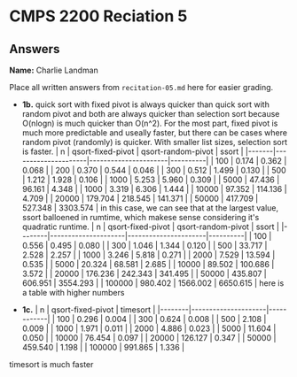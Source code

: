 # CMPS 2200 Reciation 5
## Answers

**Name:** Charlie Landman


Place all written answers from `recitation-05.md` here for easier grading.







- **1b.**
quick sort with fixed pivot is always quicker than quick sort with random pivot and both are always quicker than selection sort because O(nlogn) is much quicker than O(n^2). For the most part, fixed pivot is much more predictable and useally faster, but there can be cases where random pivot (randomly) is quicker. With smaller list sizes, selection sort is faster.
|     n |   qsort-fixed-pivot |   qsort-random-pivot |    ssort |
|-------|---------------------|----------------------|----------|
|   100 |               0.174 |                0.362 |    0.068 |
|   200 |               0.370 |                0.544 |    0.046 |
|   300 |               0.512 |                1.499 |    0.130 |
|   500 |               1.212 |                1.928 |    0.106 |
|  1000 |               5.253 |                5.960 |    0.309 |
|  5000 |              47.436 |               96.161 |    4.348 |
|  1000 |               3.319 |                6.306 |    1.444 |
| 10000 |              97.352 |              114.136 |    4.709 |
| 20000 |             179.704 |              218.545 |  141.371 |
| 50000 |             417.709 |              527.348 | 3303.574 |
in this case, we can see that at the largest value, ssort balloened in rumtime, which makese sense considering it's quadratic runtime.
|      n |   qsort-fixed-pivot |   qsort-random-pivot |    ssort |
|--------|---------------------|----------------------|----------|
|    100 |               0.556 |                0.495 |    0.080 |
|    300 |               1.046 |                1.344 |    0.120 |
|    500 |              33.717 |                2.528 |    2.257 |
|   1000 |               3.246 |                5.818 |    0.271 |
|   2000 |               7.529 |               13.594 |    0.535 |
|   5000 |              20.324 |               68.581 |    2.685 |
|  10000 |              89.502 |              100.686 |    3.572 |
|  20000 |             176.236 |              242.343 |  341.495 |
|  50000 |             435.807 |              606.951 | 3554.293 |
| 100000 |             980.402 |             1566.002 | 6650.615 |
here is a table with higher numbers



- **1c.**
|      n |   qsort-fixed-pivot |   timesort |
|--------|---------------------|------------|
|    100 |               0.296 |      0.004 |
|    300 |               0.624 |      0.008 |
|    500 |               2.108 |      0.009 |
|   1000 |               1.971 |      0.011 |
|   2000 |               4.886 |      0.023 |
|   5000 |              11.604 |      0.050 |
|  10000 |              76.454 |      0.097 |
|  20000 |             126.127 |      0.347 |
|  50000 |             459.540 |      1.198 |
| 100000 |             991.865 |      1.336 |

timesort is much faster